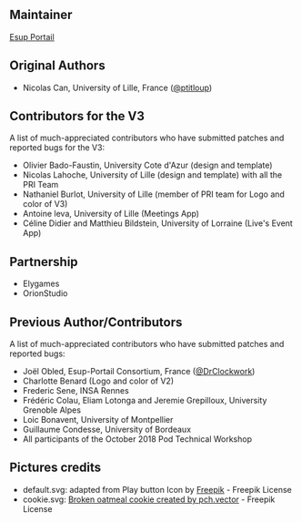 Maintainer
----------
 [Esup Portail](https://www.esup-portail.org/)

Original Authors
----------------
* Nicolas Can, University of Lille, France ([@ptitloup](https://github.com/ptitloup))

Contributors for the V3
----------------------------
A list of much-appreciated contributors who have submitted patches and reported bugs for the V3:
* Olivier Bado-Faustin, University Cote d'Azur (design and template)
* Nicolas Lahoche, University of Lille (design and template) with all the PRI Team 
* Nathaniel Burlot, University of Lille (member of PRI team for Logo and color of V3)
* Antoine leva, University of Lille (Meetings App)
* Céline Didier and Matthieu Bildstein, University of Lorraine (Live's Event App)

Partnership 
----------------------------
* Elygames
* OrionStudio

Previous Author/Contributors
----------------------------
A list of much-appreciated contributors who have submitted patches and reported bugs:
* Joël Obled, Esup-Portail Consortium, France ([@DrClockwork](https://github.com/DrClockwork))
* Charlotte Benard (Logo and color of V2)
* Frederic Sene, INSA Rennes
* Frédéric Colau, Eliam Lotonga and Jeremie Grepilloux, University Grenoble Alpes
* Loic Bonavent, University of Montpellier
* Guillaume Condesse, University of Bordeaux
* All participants of the October 2018 Pod Technical Workshop

Pictures credits
----------------------------
* default.svg: adapted from Play button Icon by [Freepik](https://www.freepik.com/free-vector) - Freepik License
* cookie.svg: [Broken oatmeal cookie created by pch.vector](https://www.freepik.com/vectors/logo) - Freepik License
